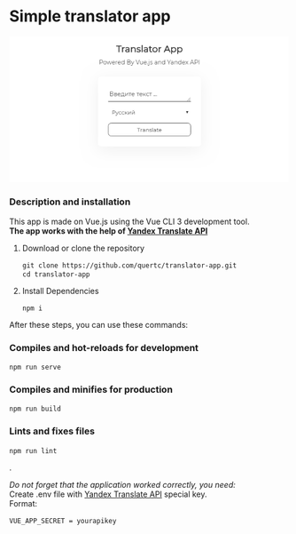 # Simple translator app
![Screenshot](https://github.com/quertc/translator-app/blob/master/preview.PNG)

### Description and installation
This app is made on Vue.js using the Vue CLI 3 development tool.  
**The app works with the help of [Yandex Translate API](https://tech.yandex.ru/translate/)**

1. Download or clone the repository

	```
	git clone https://github.com/quertc/translator-app.git
	cd translator-app
	```
2. Install Dependencies

	```
	npm i
	```

After these steps, you can use these commands:

### Compiles and hot-reloads for development
```
npm run serve
```

### Compiles and minifies for production
```
npm run build
```

### Lints and fixes files
```
npm run lint
```

.

_Do not forget that the application worked correctly, you need:_  
Create .env file with [Yandex Translate API](https://tech.yandex.ru/translate/) special key.  
Format:
```
VUE_APP_SECRET = yourapikey
```